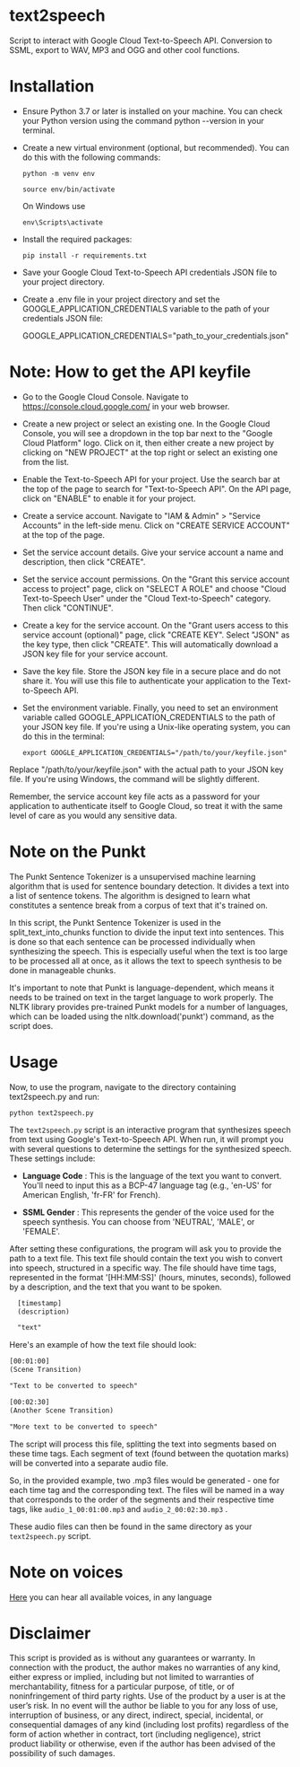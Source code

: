 # text2speech
Script to interact with Google Cloud Text-to-Speech API. Conversion to SSML, export to WAV, MP3 and OGG and other cool functions.

# Installation

* Ensure Python 3.7 or later is installed on your machine. You can check your Python version using the command python --version in your terminal.
* Create a new virtual environment (optional, but recommended). You can do this with the following commands:

  `python -m venv env`
  
  `source env/bin/activate`
  
  On Windows use 
  
    `env\Scripts\activate`

* Install the required packages:

  `pip install -r requirements.txt`

* Save your Google Cloud Text-to-Speech API credentials JSON file to your project directory.
* Create a .env file in your project directory and set the GOOGLE_APPLICATION_CREDENTIALS variable to the path of your credentials JSON file:

  GOOGLE_APPLICATION_CREDENTIALS="path_to_your_credentials.json"

# Note: How to get the API keyfile

* Go to the Google Cloud Console. Navigate to https://console.cloud.google.com/ in your web browser.
* Create a new project or select an existing one. In the Google Cloud Console, you will see a dropdown in the top bar next to the "Google Cloud Platform" logo. Click on it, then either create a new project by clicking on "NEW PROJECT" at the top right or select an existing one from the list.
* Enable the Text-to-Speech API for your project. Use the search bar at the top of the page to search for "Text-to-Speech API". On the API page, click on "ENABLE" to enable it for your project.
* Create a service account. Navigate to "IAM & Admin" > "Service Accounts" in the left-side menu. Click on "CREATE SERVICE ACCOUNT" at the top of the page.
* Set the service account details. Give your service account a name and description, then click "CREATE".
* Set the service account permissions. On the "Grant this service account access to project" page, click on "SELECT A ROLE" and choose "Cloud Text-to-Speech User" under the "Cloud Text-to-Speech" category. Then click "CONTINUE".
* Create a key for the service account. On the "Grant users access to this service account (optional)" page, click "CREATE KEY". Select "JSON" as the key type, then click "CREATE". This will automatically download a JSON key file for your service account.
* Save the key file. Store the JSON key file in a secure place and do not share it. You will use this file to authenticate your application to the Text-to-Speech API.
* Set the environment variable. Finally, you need to set an environment variable called GOOGLE_APPLICATION_CREDENTIALS to the path of your JSON key file. If you're using a Unix-like operating system, you can do this in the terminal:

  `export GOOGLE_APPLICATION_CREDENTIALS="/path/to/your/keyfile.json"`

Replace "/path/to/your/keyfile.json" with the actual path to your JSON key file. If you're using Windows, the command will be slightly different.

Remember, the service account key file acts as a password for your application to authenticate itself to Google Cloud, so treat it with the same level of care as you would any sensitive data.

# Note on the Punkt

The Punkt Sentence Tokenizer is a unsupervised machine learning algorithm that is used for sentence boundary detection. It divides a text into a list of sentence tokens. The algorithm is designed to learn what constitutes a sentence break from a corpus of text that it's trained on.

In this script, the Punkt Sentence Tokenizer is used in the split_text_into_chunks function to divide the input text into sentences. This is done so that each sentence can be processed individually when synthesizing the speech. This is especially useful when the text is too large to be processed all at once, as it allows the text to speech synthesis to be done in manageable chunks.

It's important to note that Punkt is language-dependent, which means it needs to be trained on text in the target language to work properly. The NLTK library provides pre-trained Punkt models for a number of languages, which can be loaded using the nltk.download('punkt') command, as the script does.

# Usage

Now, to use the program, navigate to the directory containing text2speech.py and run:

  `python text2speech.py`

The `text2speech.py` script is an interactive program that synthesizes speech from text using Google's Text-to-Speech API. When run, it will prompt you with several questions to determine the settings for the synthesized speech. These settings include:

-  **Language Code** : This is the language of the text you want to convert. You'll need to input this as a BCP-47 language tag (e.g., 'en-US' for American English, 'fr-FR' for French).


-  **SSML Gender** : This represents the gender of the voice used for the speech synthesis. You can choose from 'NEUTRAL', 'MALE', or 'FEMALE'.



After setting these configurations, the program will ask you to provide the path to a text file. This text file should contain the text you wish to convert into speech, structured in a specific way. The file should have time tags, represented in the format '[HH:MM:SS]' (hours, minutes, seconds), followed by a description, and the text that you want to be spoken.

```txt
  [timestamp]
  (description)

  "text"
```

Here's an example of how the text file should look:


```txt
[00:01:00]
(Scene Transition)

"Text to be converted to speech"

[00:02:30]
(Another Scene Transition)

"More text to be converted to speech"
```
The script will process this file, splitting the text into segments based on these time tags. Each segment of text (found between the quotation marks) will be converted into a separate audio file.

So, in the provided example, two .mp3 files would be generated - one for each time tag and the corresponding text. The files will be named in a way that corresponds to the order of the segments and their respective time tags, like `audio_1_00:01:00.mp3` and `audio_2_00:02:30.mp3` .

These audio files can then be found in the same directory as your `text2speech.py` script.

# Note on voices

[Here](https://cloud.google.com/text-to-speech/docs/voices?hl=es-419) you can hear all available voices, in any language


# Disclaimer

This script is provided as is without any guarantees or warranty. In connection with the product, the author makes no warranties of any kind, either express or implied, including but not limited to warranties of merchantability, fitness for a particular purpose, of title, or of noninfringement of third party rights. Use of the product by a user is at the user’s risk. In no event will the author be liable to you for any loss of use, interruption of business, or any direct, indirect, special, incidental, or consequential damages of any kind (including lost profits) regardless of the form of action whether in contract, tort (including negligence), strict product liability or otherwise, even if the author has been advised of the possibility of such damages.
